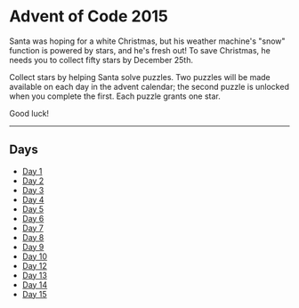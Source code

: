 # Advent of Code 2015

Santa was hoping for a white Christmas, but his weather machine's "snow"
function is powered by stars, and he's fresh out! To save Christmas, he needs
you to collect fifty stars by December 25th.

Collect stars by helping Santa solve puzzles. Two puzzles will be made available
on each day in the advent calendar; the second puzzle is unlocked when you
complete the first. Each puzzle grants one star.

Good luck!

---

## Days

- [Day 1](./Day1/readme.md)
- [Day 2](./Day2/readme.md)
- [Day 3](./Day3/readme.md)
- [Day 4](./Day4/readme.md)
- [Day 5](./Day5/readme.md)
- [Day 6](./Day6/readme.md)
- [Day 7](./Day7/readme.md)
- [Day 8](./Day8/readme.md)
- [Day 9](./Day9/readme.md)
- [Day 10](./Day10/readme.md)
- [Day 12](./Day12/readme.md)
- [Day 13](./Day13/readme.md)
- [Day 14](./Day14/readme.md)
- [Day 15](./Day15/readme.md)
